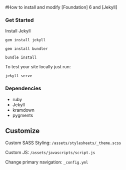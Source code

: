 #How to install and modify
[Foundation] 6 and [Jekyll]

### Get Started
Install Jekyll

```
gem install jekyll
```

```
gem install bundler
```

```
bundle install
```

To test your site locally just run:

```
jekyll serve
```



### Dependencies
 - ruby
 - Jekyll
 - kramdown
 - pygments

## Customize

Custom SASS Styling: ``` /assets/stylesheets/_theme.scss ```

Custom JS: ``` /assets/javascripts/script.js ```

Change primary navigation: ``` _config.yml ```
